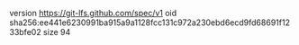 version https://git-lfs.github.com/spec/v1
oid sha256:ee441e6230991ba915a9a1128fcc131c972a230ebd6ecd9fd68691f1233bfe02
size 94

